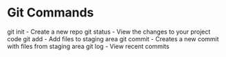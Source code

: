 # Git Commands

git init - Create a new repo
git status - View the changes to your project code
git add - Add files to staging area
git commit - Creates a new commit with files from staging area
git log - View recent commits
